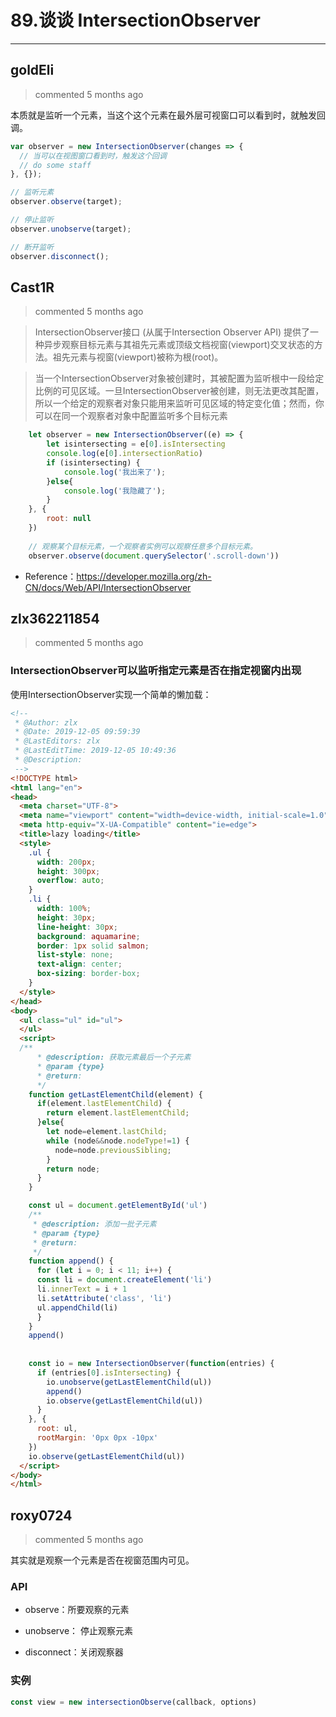 
 # 89.谈谈 IntersectionObserver 
  
 ***
## goldEli 
 > commented 5 months ago 

本质就是监听一个元素，当这个这个元素在最外层可视窗口可以看到时，就触发回调。


```javascript
var observer = new IntersectionObserver(changes => {
  // 当可以在视图窗口看到时，触发这个回调
  // do some staff
}, {});

// 监听元素
observer.observe(target);

// 停止监听
observer.unobserve(target);

// 断开监听
observer.disconnect();

```
## Cast1R 
 > commented 5 months ago 

> IntersectionObserver接口 (从属于Intersection Observer API) 提供了一种异步观察目标元素与其祖先元素或顶级文档视窗(viewport)交叉状态的方法。祖先元素与视窗(viewport)被称为根(root)。

> 当一个IntersectionObserver对象被创建时，其被配置为监听根中一段给定比例的可见区域。一旦IntersectionObserver被创建，则无法更改其配置，所以一个给定的观察者对象只能用来监听可见区域的特定变化值；然而，你可以在同一个观察者对象中配置监听多个目标元素


```javascript
    let observer = new IntersectionObserver((e) => {
        let isintersecting = e[0].isIntersecting
        console.log(e[0].intersectionRatio)
        if (isintersecting) {
            console.log('我出来了');
        }else{
            console.log('我隐藏了');
        }
    }, {
        root: null
    })
    
    // 观察某个目标元素，一个观察者实例可以观察任意多个目标元素。
    observer.observe(document.querySelector('.scroll-down'))

```
- Reference：https://developer.mozilla.org/zh-CN/docs/Web/API/IntersectionObserver
## zlx362211854 
 > commented 5 months ago 

### IntersectionObserver可以监听指定元素是否在指定视窗内出现
使用IntersectionObserver实现一个简单的懒加载：


```html
<!--
 * @Author: zlx
 * @Date: 2019-12-05 09:59:39
 * @LastEditors: zlx
 * @LastEditTime: 2019-12-05 10:49:36
 * @Description: 
 -->
<!DOCTYPE html>
<html lang="en">
<head>
  <meta charset="UTF-8">
  <meta name="viewport" content="width=device-width, initial-scale=1.0">
  <meta http-equiv="X-UA-Compatible" content="ie=edge">
  <title>lazy loading</title>
  <style>
    .ul {
      width: 200px;
      height: 300px;
      overflow: auto;
    }
    .li {
      width: 100%;
      height: 30px;
      line-height: 30px;
      background: aquamarine;
      border: 1px solid salmon;
      list-style: none;
      text-align: center;
      box-sizing: border-box;
    }
  </style>
</head>
<body>
  <ul class="ul" id="ul">
  </ul>
  <script>
  /**
      * @description: 获取元素最后一个子元素
      * @param {type} 
      * @return: 
      */
    function getLastElementChild(element) {
      if(element.lastElementChild) {
        return element.lastElementChild;
      }else{
        let node=element.lastChild;
        while (node&&node.nodeType!=1) {
          node=node.previousSibling;
        }
        return node;
      }
    }

    const ul = document.getElementById('ul')
    /**
     * @description: 添加一批子元素
     * @param {type} 
     * @return: 
     */
    function append() {
      for (let i = 0; i < 11; i++) {
      const li = document.createElement('li')
      li.innerText = i + 1
      li.setAttribute('class', 'li')
      ul.appendChild(li)
      }
    }
    append()
    
    
    const io = new IntersectionObserver(function(entries) {
      if (entries[0].isIntersecting) {
        io.unobserve(getLastElementChild(ul))
        append()
        io.observe(getLastElementChild(ul))
      }
    }, {
      root: ul,
      rootMargin: '0px 0px -10px'
    })
    io.observe(getLastElementChild(ul))
  </script>
</body>
</html>

```
## roxy0724 
 > commented 5 months ago 

其实就是观察一个元素是否在视窗范围内可见。

### API

- observe：所要观察的元素

- unobserve： 停止观察元素

- disconnect：关闭观察器
###  实例


``` javascript
const view = new intersectionObserve(callback, options)

```